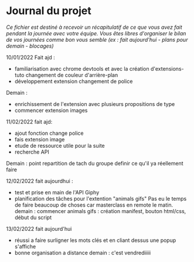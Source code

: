 # Journal du projet

*Ce fichier est destiné à recevoir un récapitulatif de ce que vous avez fait pendant la journée avec votre équipe. Vous êtes libres d'organiser le bilan de vos journées comme bon vous semble (ex : fait aujourd'hui - plans pour demain - blocages)*

10/01/2022
Fait ajd : 
- familiarisation avec chrome devtools et avec la création d'extensions- tuto changement de couleur d'arrière-plan 
- développement extension changement de police 

Demain : 
- enrichissement de l'extension avec plusieurs propositions de type 
- commencer extension images   


11/02/2022
fait ajd:
- ajout fonction change police 
- fais extension image 
- etude de ressource utile pour la suite 
- recherche API

Demain : 
point repartition de tach du groupe 
definir ce qu'il ya réellement faire

12/02/2022 
fait aujourdhui : 
- test et prise en main de l'API Giphy 
- planification des tâches pour l'extention "animals gifs" 
Pas eu le temps de faire beaucoup de choses car masterclass en remote le matin. 
demain : commencer animals gifs : création manifest, bouton html/css, début du script 

13/02/2022
fait aujourd'hui
- réussi a faire surligner les mots clés et en cliant dessus une popup s'affiche 
- bonne organisation a distance 
demain : c'est vendrediiiii